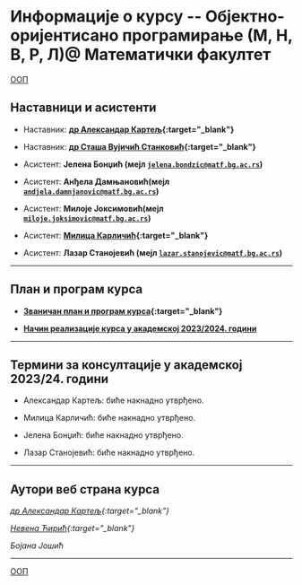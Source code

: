 # Информације о курсу -- Објектно-оријентисано програмирање  (М, Н, В, Р, Л)@ Математички факултет

[ООП](../README.md)

## Наставници и асистенти  

* Наставник: **[др Александар Картељ](https://poincare.matf.bg.ac.rs/~aleksandar.kartelj/){:target="_blank"}**

* Наставник: **[др Сташа Вујичић Станковић](http://poincare.matf.bg.ac.rs/~stasa.vujicic.stankovic/){:target="_blank"}**



* Асистент: **Јелена Бонџић (мејл <code>jelena.bondzic@matf.bg.ac.rs</code>)**
* Асистент: **Анђела Дамњановић(мејл <code>andjela.damnjanovic@matf.bg.ac.rs</code>)**
* Асистент: **Милоје Јоксимовић(мејл <code>miloje.joksimovic@matf.bg.ac.rs</code>)**
* Асистент: **[Милица Карличић](http://www.matf.bg.ac.rs/p/milica-karlicic/pocetna/){:target="_blank"}**
* Асистент: **Лазар Станојевић (мејл <code>lazar.stanojevic@matf.bg.ac.rs</code>)**

---

## План и програм курса

* **[Званичан план и програм курса](http://www.math.rs/files/RM04_-_Objektno_orijentisano_programiranje.pdf){:target="_blank"}**

* **[Начин реализације курса у академској 2023/2024. години](Nacin-realizacije-kursa.md)**

---

## Термини за консултације у академској 2023/24. години

* Александар Картељ: биће накнадно утврђено.

* Милица Карличић: биће накнадно утврђено.  

* Јелена Бонџић: биће накнадно утврђено.
  
* Лазар Станојевић: биће накнадно утврђено.

---

## Аутори веб страна курса

  *[др Александар Картељ](https://poincare.matf.bg.ac.rs/~aleksandar.kartelj/){:target="_blank"}*

  *[Невена Ћирић](http://poincare.matf.bg.ac.rs/~nevena.ciric){:target="_blank"}*

  *Бојана Јошић*

---

[ООП](../README.md)
